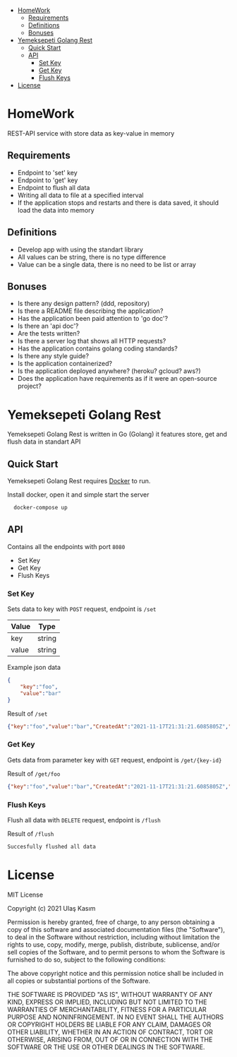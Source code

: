 
- [HomeWork](#homework)
  - [Requirements](#requirements)
  - [Definitions](#definitions)
  - [Bonuses](#bonuses)
- [Yemeksepeti Golang Rest](#yemeksepeti-golang-rest)
  - [Quick Start](#quick-start)
  - [API](#api)
    - [Set Key](#set-key)
    - [Get Key](#get-key)
    - [Flush Keys](#flush-keys)
- [License](#license)

# HomeWork

REST-API service with store data as key-value in memory

## Requirements

- Endpoint to 'set' key
- Endpoint to 'get' key
- Endpoint to flush all data
- Writing all data to file at a specified interval
- If the application stops and restarts and there is data saved, it should load the data into memory
## Definitions

- Develop app with using the standart library
- All values can be string, there is no type difference
- Value can be a single data, there is no need to be list or array
## Bonuses

- Is there any design pattern? (ddd, repository)
- Is there a README file describing the application?
- Has the application been paid attention to 'go doc'?
- Is there an 'api doc'?
- Are the tests written?
- Is there a server log that shows all HTTP requests?
- Has the application contains golang coding standards?
- Is there any style guide?
- Is the application containerized?
- Is the application deployed anywhere? (heroku? gcloud? aws?)
- Does the application have requirements as if it were an open-source project?


# Yemeksepeti Golang Rest

Yemeksepeti Golang Rest is written in Go (Golang) it features store, get and flush data in standart API

## Quick Start

Yemeksepeti Golang Rest requires [Docker](https://www.docker.com/) to run.

Install docker, open it and simple start the server

```sh
  docker-compose up
```

## API
Contains all the endpoints with port `8080`
- Set Key
- Get Key
- Flush Keys

### Set Key
Sets data to key with `POST` request, endpoint is `/set`

| Value | Type   |
| ----- | ------ |
| key   | string |
| value | string |

Example json data
```json
{
    "key":"foo",
    "value":"bar"
}
```

Result of `/set`
```json
{"key":"foo","value":"bar","CreatedAt":"2021-11-17T21:31:21.6085805Z","UpdatedAt":"2021-11-17T21:31:21.6085806Z"}
```

### Get Key
Gets data from parameter key with `GET` request, endpoint is `/get/{key-id}`

Result of `/get/foo`
```json
{"key":"foo","value":"bar","CreatedAt":"2021-11-17T21:31:21.6085805Z","UpdatedAt":"2021-11-17T21:31:21.6085806Z"}
```
### Flush Keys

Flush all data with `DELETE` request, endpoint is `/flush`

Result of `/flush`
```sh
Succesfully flushed all data
```

# License

MIT License

Copyright (c) 2021 Ulaş Kasım

Permission is hereby granted, free of charge, to any person obtaining a copy
of this software and associated documentation files (the "Software"), to deal
in the Software without restriction, including without limitation the rights
to use, copy, modify, merge, publish, distribute, sublicense, and/or sell
copies of the Software, and to permit persons to whom the Software is
furnished to do so, subject to the following conditions:

The above copyright notice and this permission notice shall be included in all
copies or substantial portions of the Software.

THE SOFTWARE IS PROVIDED "AS IS", WITHOUT WARRANTY OF ANY KIND, EXPRESS OR
IMPLIED, INCLUDING BUT NOT LIMITED TO THE WARRANTIES OF MERCHANTABILITY,
FITNESS FOR A PARTICULAR PURPOSE AND NONINFRINGEMENT. IN NO EVENT SHALL THE
AUTHORS OR COPYRIGHT HOLDERS BE LIABLE FOR ANY CLAIM, DAMAGES OR OTHER
LIABILITY, WHETHER IN AN ACTION OF CONTRACT, TORT OR OTHERWISE, ARISING FROM,
OUT OF OR IN CONNECTION WITH THE SOFTWARE OR THE USE OR OTHER DEALINGS IN THE
SOFTWARE.
